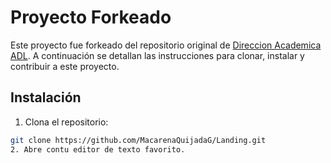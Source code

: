# Proyecto Forkeado

Este proyecto fue forkeado del repositorio original de [Direccion Academica ADL](https://github.com/DireccionAcademicaADL/Landing). A continuación se detallan las instrucciones para clonar, instalar y contribuir a este proyecto.

## Instalación  

1. Clona el repositorio:

```bash
git clone https://github.com/MacarenaQuijadaG/Landing.git
2. Abre contu editor de texto favorito.
